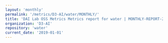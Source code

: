 ```yaml
---
layout: 'monthly'
permalink: '/metrics/D3-AI/water/MONTHLY/'
title: 'DAI Lab OSS Metrics Metrics report for water | MONTHLY-REPORT-2019-01-01'
organization: 'D3-AI'
repository: 'water'
current_date: '2019-01-01'
---
```

